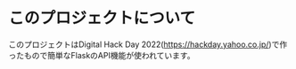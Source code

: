# このプロジェクトについて
このプロジェクトはDigital Hack Day 2022(https://hackday.yahoo.co.jp/)で作ったもので簡単なFlaskのAPI機能が使われています。
